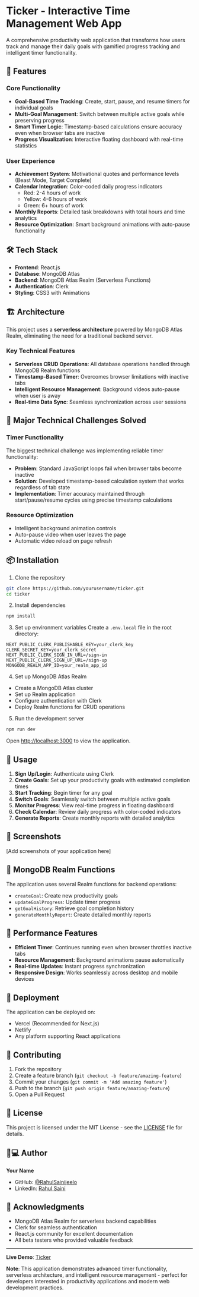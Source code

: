 # Ticker - Interactive Time Management Web App

A comprehensive productivity web application that transforms how users track and manage their daily goals with gamified progress tracking and intelligent timer functionality.

## 🚀 Features

### Core Functionality
- **Goal-Based Time Tracking**: Create, start, pause, and resume timers for individual goals
- **Multi-Goal Management**: Switch between multiple active goals while preserving progress
- **Smart Timer Logic**: Timestamp-based calculations ensure accuracy even when browser tabs are inactive
- **Progress Visualization**: Interactive floating dashboard with real-time statistics

### User Experience
- **Achievement System**: Motivational quotes and performance levels (Beast Mode, Target Complete)
- **Calendar Integration**: Color-coded daily progress indicators
  - Red: 2-4 hours of work
  - Yellow: 4-6 hours of work  
  - Green: 6+ hours of work
- **Monthly Reports**: Detailed task breakdowns with total hours and time analytics
- **Resource Optimization**: Smart background animations with auto-pause functionality

## 🛠️ Tech Stack

- **Frontend**: React.js
- **Database**: MongoDB Atlas
- **Backend**: MongoDB Atlas Realm (Serverless Functions)
- **Authentication**: Clerk
- **Styling**: CSS3 with Animations

## 🏗️ Architecture

This project uses a **serverless architecture** powered by MongoDB Atlas Realm, eliminating the need for a traditional backend server.

### Key Technical Features
- **Serverless CRUD Operations**: All database operations handled through MongoDB Realm functions
- **Timestamp-Based Timer**: Overcomes browser limitations with inactive tabs
- **Intelligent Resource Management**: Background videos auto-pause when user is away
- **Real-time Data Sync**: Seamless synchronization across user sessions

## 🚧 Major Technical Challenges Solved

### Timer Functionality
The biggest technical challenge was implementing reliable timer functionality:
- **Problem**: Standard JavaScript loops fail when browser tabs become inactive
- **Solution**: Developed timestamp-based calculation system that works regardless of tab state
- **Implementation**: Timer accuracy maintained through start/pause/resume cycles using precise timestamp calculations

### Resource Optimization
- Intelligent background animation controls
- Auto-pause video when user leaves the page
- Automatic video reload on page refresh

## 📦 Installation

1. Clone the repository
```bash
git clone https://github.com/yourusername/ticker.git
cd ticker
```

2. Install dependencies
```bash
npm install
```

3. Set up environment variables
Create a `.env.local` file in the root directory:
```env
NEXT_PUBLIC_CLERK_PUBLISHABLE_KEY=your_clerk_key
CLERK_SECRET_KEY=your_clerk_secret
NEXT_PUBLIC_CLERK_SIGN_IN_URL=/sign-in
NEXT_PUBLIC_CLERK_SIGN_UP_URL=/sign-up
MONGODB_REALM_APP_ID=your_realm_app_id
```

4. Set up MongoDB Atlas Realm
- Create a MongoDB Atlas cluster
- Set up Realm application
- Configure authentication with Clerk
- Deploy Realm functions for CRUD operations

5. Run the development server
```bash
npm run dev
```

Open [http://localhost:3000](http://localhost:3000) to view the application.

## 🎯 Usage

1. **Sign Up/Login**: Authenticate using Clerk
2. **Create Goals**: Set up your productivity goals with estimated completion times
3. **Start Tracking**: Begin timer for any goal
4. **Switch Goals**: Seamlessly switch between multiple active goals
5. **Monitor Progress**: View real-time progress in floating dashboard
6. **Check Calendar**: Review daily progress with color-coded indicators
7. **Generate Reports**: Create monthly reports with detailed analytics

## 📱 Screenshots

[Add screenshots of your application here]

## 🔧 MongoDB Realm Functions

The application uses several Realm functions for backend operations:
- `createGoal`: Create new productivity goals
- `updateGoalProgress`: Update timer progress
- `getGoalHistory`: Retrieve goal completion history
- `generateMonthlyReport`: Create detailed monthly reports

## 🎨 Performance Features

- **Efficient Timer**: Continues running even when browser throttles inactive tabs
- **Resource Management**: Background animations pause automatically
- **Real-time Updates**: Instant progress synchronization
- **Responsive Design**: Works seamlessly across desktop and mobile devices

## 🚀 Deployment

The application can be deployed on:
- Vercel (Recommended for Next.js)
- Netlify
- Any platform supporting React applications

## 🤝 Contributing

1. Fork the repository
2. Create a feature branch (`git checkout -b feature/amazing-feature`)
3. Commit your changes (`git commit -m 'Add amazing feature'`)
4. Push to the branch (`git push origin feature/amazing-feature`)
5. Open a Pull Request

## 📝 License

This project is licensed under the MIT License - see the [LICENSE](LICENSE) file for details.

## 👨💻 Author

**Your Name**
- GitHub: [@RahulSainijeelo](https://github.com/RahulSainijeelo)
- LinkedIn: [ Rahul Saini](https://linkedin.com/in/r-rahul-s-saini)

## 🙏 Acknowledgments

- MongoDB Atlas Realm for serverless backend capabilities
- Clerk for seamless authentication
- React.js community for excellent documentation
- All beta testers who provided valuable feedback

***

**Live Demo**: [Ticker](ticker.iamsaini.space)

**Note**: This application demonstrates advanced timer functionality, serverless architecture, and intelligent resource management - perfect for developers interested in productivity applications and modern web development practices.
